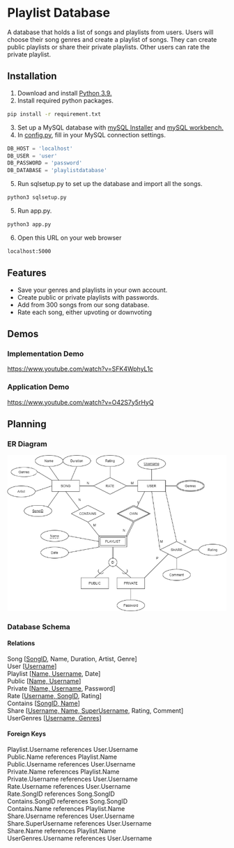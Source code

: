 # Playlist Database
A database that holds a list of songs and playlists from users.
Users will choose their song genres and create a playlist of songs.
They can create public playlists or share their private playlists.
Other users can rate the private playlist.

## Installation
1. Download and install [Python 3.9.](https://www.python.org/downloads/release/python-392/)
2. Install required python packages.
```bash
pip install -r requirement.txt
```
3. Set up a MySQL database with [mySQL Installer](https://dev.mysql.com/downloads/installer/)
   and [mySQL workbench.](https://dev.mysql.com/downloads/workbench/)
4. In [config.py](https://github.com/Tooo/Playlist-Database/blob/main/config.py), 
   fill in your MySQL connection settings.
```python
DB_HOST = 'localhost'
DB_USER = 'user'
DB_PASSWORD = 'password'
DB_DATABASE = 'playlistdatabase'
```
5. Run sqlsetup.py to set up the database and import all the songs.
```bash
python3 sqlsetup.py
```
5. Run app.py.
```bash
python3 app.py
```
6. Open this URL on your web browser
```bash
localhost:5000
```

## Features
- Save your genres and playlists in your own account.
- Create public or private playlists with passwords.
- Add from 300 songs from our song database.
- Rate each song, either upvoting or downvoting


## Demos
### Implementation Demo
https://www.youtube.com/watch?v=SFK4WphyL1c

### Application Demo
https://www.youtube.com/watch?v=O42S7y5rHyQ

## Planning 
### ER Diagram
![ER](https://github.com/Tooo/Playlist-Database/blob/main/static/images/ERdiagram.png)

### Database Schema
#### Relations
Song [<ins>SongID</ins>, Name, Duration, Artist, Genre] <br/>
User [<ins>Username</ins>] <br/>
Playlist [<ins>Name, Username</ins>, Date] <br/>
Public [<ins>Name, Username</ins>] <br/>
Private [<ins>Name, Username</ins>, Password] <br/>
Rate [<ins>Username, SongID</ins>, Rating] <br/>
Contains [<ins>SongID, Name</ins>] <br/>
Share [<ins>Username, Name, SuperUsername</ins>, Rating, Comment] <br/>
UserGenres [<ins>Username, Genres</ins>]

#### Foreign Keys
Playlist.Username references User.Username <br/>
Public.Name references Playlist.Name <br/>
Public.Username references User.Username <br/>
Private.Name references Playlist.Name <br/>
Private.Username references User.Username <br/>
Rate.Username references User.Username <br/>
Rate.SongID references Song.SongID <br/>
Contains.SongID references Song.SongID <br/>
Contains.Name references Playlist.Name <br/>
Share.Username references User.Username <br/>
Share.SuperUsername references User.Username <br/>
Share.Name references Playlist.Name <br/>
UserGenres.Username references User.Username<br/>

